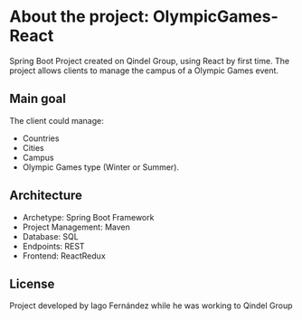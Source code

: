 # About the project: OlympicGames-React
Spring Boot Project created on Qindel Group, using React by first time.
The project allows clients to manage the campus of a Olympic Games event.  

## Main goal

The client could manage:
- Countries
- Cities 
- Campus
- Olympic Games type (Winter or Summer).

## Architecture

- Archetype: Spring Boot Framework
- Project Management: Maven
- Database: SQL
- Endpoints: REST
- Frontend: ReactRedux

## License
Project developed by Iago Fernández while he was working to Qindel Group
